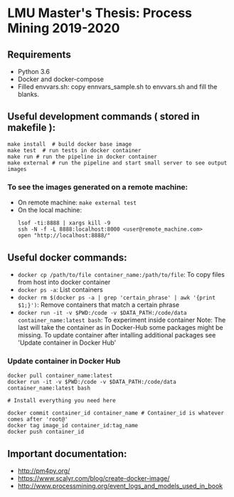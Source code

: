 # LMU Master's Thesis: Process Mining 2019-2020

## Requirements
- Python 3.6
- Docker and docker-compose
- Filled envvars.sh: copy ennvars_sample.sh to envvars.sh and fill the blanks.

## Useful development commands ( stored in makefile ):
```
make install  # build docker base image
make test  # run tests in docker container
make run # run the pipeline in docker container
make external # run the pipeline and start small server to see output images
```

### To see the images generated on a remote machine: 
- On remote machine: `make external test`
- On the local machine:
	```
	lsof -ti:8888 | xargs kill -9
	ssh -N -f -L 8888:localhost:8000 <user@remote_machine.com>
	open "http://localhost:8888/"
	```


## Useful docker commands: 
- `docker cp /path/to/file container_name:/path/to/file`: To copy files from host into docker container
- `docker ps -a`: List containers
- `docker rm $(docker ps -a | grep 'certain_phrase' | awk '{print $1;}')`: Remove containers that match a certain phrase
- `docker run -it -v $PWD:/code -v $DATA_PATH:/code/data container_name:latest bash`: To experiment inside container
	Note: The last will take the container as in Docker-Hub some packages might be missing.
	To update container after intalling additional packages  see 'Update container in Docker Hub'

### Update container in Docker Hub
```
docker pull container_name:latest
docker run -it -v $PWD:/code -v $DATA_PATH:/code/data container_name:latest bash

# Install everything you need here

docker commit container_id container_name # Container_id is whatever comes after 'root@'
docker tag image_id container_id:tag_name
docker push container_id
```


## Important documentation: 

- http://pm4py.org/
- https://www.scalyr.com/blog/create-docker-image/
- http://www.processmining.org/event_logs_and_models_used_in_book
